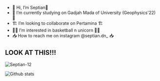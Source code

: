 - 👋 Hi, I’m Septian👋
- 🔭 I’m currently studying on Gadjah Mada of University (Geophysics'22) 🔭
- 🏗️ I’m looking to collaborate on Pertamina 🏗️
- 🏀🦄 I’m interested in basketball n unicorn 🦄🏀
- 📥 How to reach me on instagram @septian.dn_ 📥
## LOOK AT THIS!!!
<p align=left> <img src=https://komarev.com/ghpvc/?username=Septian-12 alt=Septian-12 /> </p>

![Github stats](https://github.com/Septian-12/Septian-12/assets/144183835/5f35b377-6171-4dd8-9cb3-336dc1baad48)


<!---
Septian-12/Septian-12 is a ✨ special ✨ repository because its `README.md` (this file) appears on your GitHub profile.
You can click the Preview link to take a look at your changes.
--->
